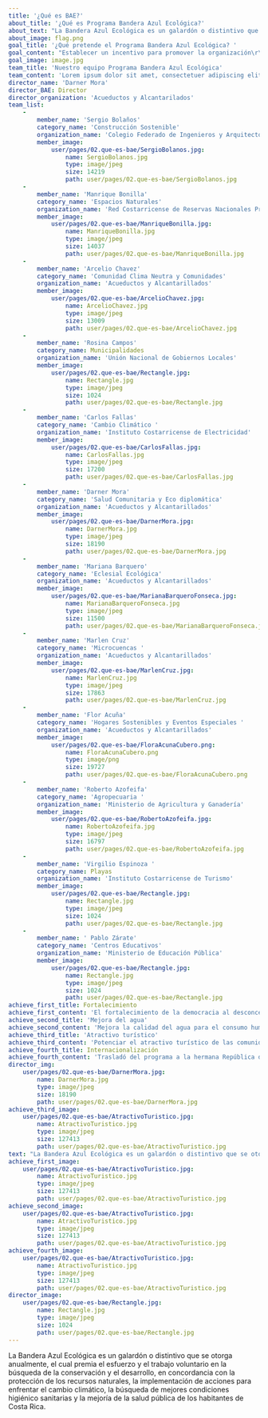```yaml
---
title: '¿Qué es BAE?'
about_title: '¿Qué es Programa Bandera Azul Ecológica?'
about_text: "La Bandera Azul Ecológica es un galardón o distintivo que se otorga anualmente, el cual premia el esfuerzo y el trabajo\r\nvoluntario en la búsqueda de la conservación y el desarrollo, en concordancia con la protección de los recursos \r\nnaturales, la implementación de acciones para enfrentar el cambio climático, la búsqueda de mejores condiciones \r\nhigiénico sanitarias y la mejoría de la salud pública de los habitantes de Costa Rica."
about_image: flag.png
goal_title: '¿Qué pretende el Programa Bandera Azul Ecológica? '
goal_content: "Establecer un incentivo para promover la organización\r\nde comités locales y la integralidad de los mismos,\r\ncon el propósitode buscar la conservación y desarrollo,en concordancia con la protección de los recursos \r\nnaturales, la implementación de acciones\r\npara enfrentar\r\nel cambio climático, la búsqueda de mejores condiciones\r\nhigiénico-sanitariasy la mejoríade la salud pública de los\r\nhabitantes de Costa Rica."
goal_image: image.jpg
team_title: 'Nuestro equipo Programa Bandera Azul Ecológica'
team_content: 'Lorem ipsum dolor sit amet, consectetuer adipiscing elit, sed diam nonummy nibh euismod tincidunt ut laoreet dolore magna aliquam erat volutpat. Ut wisi enim ad minim veniam, quis nostrud exerci tation ullamcorper suscipit lobortis nisl ut aliquip ex ea commodo consequat.'
director_name: 'Darner Mora'
director_BAE: Director
director_organization: 'Acueductos y Alcantarilados'
team_list:
    -
        member_name: 'Sergio Bolaños'
        category_name: 'Construcción Sostenible'
        organization_name: 'Colegio Federado de Ingenieros y Arquitectos'
        member_image:
            user/pages/02.que-es-bae/SergioBolanos.jpg:
                name: SergioBolanos.jpg
                type: image/jpeg
                size: 14219
                path: user/pages/02.que-es-bae/SergioBolanos.jpg
    -
        member_name: 'Manrique Bonilla'
        category_name: 'Espacios Naturales'
        organization_name: 'Red Costarricense de Reservas Nacionales Privadas'
        member_image:
            user/pages/02.que-es-bae/ManriqueBonilla.jpg:
                name: ManriqueBonilla.jpg
                type: image/jpeg
                size: 14037
                path: user/pages/02.que-es-bae/ManriqueBonilla.jpg
    -
        member_name: 'Arcelio Chavez'
        category_name: 'Comunidad Clima Neutra y Comunidades'
        organization_name: 'Acueductos y Alcantarillados'
        member_image:
            user/pages/02.que-es-bae/ArcelioChavez.jpg:
                name: ArcelioChavez.jpg
                type: image/jpeg
                size: 13009
                path: user/pages/02.que-es-bae/ArcelioChavez.jpg
    -
        member_name: 'Rosina Campos'
        category_name: Municipalidades
        organization_name: 'Unión Nacional de Gobiernos Locales'
        member_image:
            user/pages/02.que-es-bae/Rectangle.jpg:
                name: Rectangle.jpg
                type: image/jpeg
                size: 1024
                path: user/pages/02.que-es-bae/Rectangle.jpg
    -
        member_name: 'Carlos Fallas'
        category_name: 'Cambio Climático '
        organization_name: 'Instituto Costarricense de Electricidad'
        member_image:
            user/pages/02.que-es-bae/CarlosFallas.jpg:
                name: CarlosFallas.jpg
                type: image/jpeg
                size: 17200
                path: user/pages/02.que-es-bae/CarlosFallas.jpg
    -
        member_name: 'Darner Mora'
        category_name: 'Salud Comunitaria y Eco diplomática'
        organization_name: 'Acueductos y Alcantarillados'
        member_image:
            user/pages/02.que-es-bae/DarnerMora.jpg:
                name: DarnerMora.jpg
                type: image/jpeg
                size: 18190
                path: user/pages/02.que-es-bae/DarnerMora.jpg
    -
        member_name: 'Mariana Barquero'
        category_name: 'Eclesial Ecológica'
        organization_name: 'Acueductos y Alcantarillados'
        member_image:
            user/pages/02.que-es-bae/MarianaBarqueroFonseca.jpg:
                name: MarianaBarqueroFonseca.jpg
                type: image/jpeg
                size: 11500
                path: user/pages/02.que-es-bae/MarianaBarqueroFonseca.jpg
    -
        member_name: 'Marlen Cruz'
        category_name: 'Microcuencas '
        organization_name: 'Acueductos y Alcantarillados'
        member_image:
            user/pages/02.que-es-bae/MarlenCruz.jpg:
                name: MarlenCruz.jpg
                type: image/jpeg
                size: 17863
                path: user/pages/02.que-es-bae/MarlenCruz.jpg
    -
        member_name: 'Flor Acuña'
        category_name: 'Hogares Sostenibles y Eventos Especiales '
        organization_name: 'Acueductos y Alcantarillados'
        member_image:
            user/pages/02.que-es-bae/FloraAcunaCubero.png:
                name: FloraAcunaCubero.png
                type: image/png
                size: 19727
                path: user/pages/02.que-es-bae/FloraAcunaCubero.png
    -
        member_name: 'Roberto Azofeifa'
        category_name: 'Agropecuaria '
        organization_name: 'Ministerio de Agricultura y Ganadería'
        member_image:
            user/pages/02.que-es-bae/RobertoAzofeifa.jpg:
                name: RobertoAzofeifa.jpg
                type: image/jpeg
                size: 16797
                path: user/pages/02.que-es-bae/RobertoAzofeifa.jpg
    -
        member_name: 'Virgilio Espinoza '
        category_name: Playas
        organization_name: 'Instituto Costarricense de Turismo'
        member_image:
            user/pages/02.que-es-bae/Rectangle.jpg:
                name: Rectangle.jpg
                type: image/jpeg
                size: 1024
                path: user/pages/02.que-es-bae/Rectangle.jpg
    -
        member_name: ' Pablo Zárate'
        category_name: 'Centros Educativos'
        organization_name: 'Ministerio de Educación Pública'
        member_image:
            user/pages/02.que-es-bae/Rectangle.jpg:
                name: Rectangle.jpg
                type: image/jpeg
                size: 1024
                path: user/pages/02.que-es-bae/Rectangle.jpg
achieve_first_title: Fortalecimiento
achieve_first_content: 'El fortalecimiento de la democracia al desconcentrar la toma de decisiones en beneficio del ambiente, en las respectivas comunidades.'
achieve_second_title: 'Mejora del agua'
achieve_second_content: 'Mejora la calidad del agua para el consumo humano, la protección del recurso hídrico, el tratamiento de aguas residuales, la disposición de desechos sólidos, la señalización y la atención integral de la salud.'
achieve_third_title: 'Atractivo turístico'
achieve_third_content: 'Potenciar el atractivo turístico de las comunidades y playas participantes, el aumento de la conciencia ambiental,  en los niños en pre-escolar y colegial.'
achieve_fourth_title: Internacionalización
achieve_fourth_content: 'Trasladó del programa a la hermana República de Panamá a partir del año 2006.'
director_img:
    user/pages/02.que-es-bae/DarnerMora.jpg:
        name: DarnerMora.jpg
        type: image/jpeg
        size: 18190
        path: user/pages/02.que-es-bae/DarnerMora.jpg
achieve_third_image:
    user/pages/02.que-es-bae/AtractivoTuristico.jpg:
        name: AtractivoTuristico.jpg
        type: image/jpeg
        size: 127413
        path: user/pages/02.que-es-bae/AtractivoTuristico.jpg
text: "La Bandera Azul Ecológica es un galardón o distintivo que se otorga anualmente, el cual premia el esfuerzo y el trabajo\r\nvoluntario en la búsqueda de la conservación y el desarrollo, en concordancia con la protección de los recursos \r\nnaturales, la implementación de acciones para enfrentar el cambio climático, la búsqueda de mejores condiciones \r\nhigiénico sanitarias y la mejoría de la salud pública de los habitantes de Costa Rica. "
achieve_first_image:
    user/pages/02.que-es-bae/AtractivoTuristico.jpg:
        name: AtractivoTuristico.jpg
        type: image/jpeg
        size: 127413
        path: user/pages/02.que-es-bae/AtractivoTuristico.jpg
achieve_second_image:
    user/pages/02.que-es-bae/AtractivoTuristico.jpg:
        name: AtractivoTuristico.jpg
        type: image/jpeg
        size: 127413
        path: user/pages/02.que-es-bae/AtractivoTuristico.jpg
achieve_fourth_image:
    user/pages/02.que-es-bae/AtractivoTuristico.jpg:
        name: AtractivoTuristico.jpg
        type: image/jpeg
        size: 127413
        path: user/pages/02.que-es-bae/AtractivoTuristico.jpg
director_image:
    user/pages/02.que-es-bae/Rectangle.jpg:
        name: Rectangle.jpg
        type: image/jpeg
        size: 1024
        path: user/pages/02.que-es-bae/Rectangle.jpg
---
```


<p>La Bandera Azul Ecol&oacute;gica es un galard&oacute;n o distintivo que se otorga anualmente, el cual premia el esfuerzo y el trabajo voluntario en la b&uacute;squeda de la conservaci&oacute;n y el desarrollo, en concordancia con la protecci&oacute;n de los recursos naturales, la implementaci&oacute;n de acciones para enfrentar el cambio clim&aacute;tico, la b&uacute;squeda de mejores condiciones higi&eacute;nico sanitarias y la mejor&iacute;a de la salud p&uacute;blica de los habitantes de Costa Rica.</p>